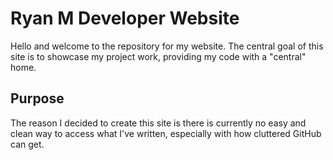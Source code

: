 # Ryan M Developer Website

Hello and welcome to the repository for my website.
The central goal of this site is to showcase my project work, providing my code with a "central" home.

## Purpose

The reason I decided to create this site is there is currently no easy and clean way to access what I've written, especially with how cluttered GitHub can get.
